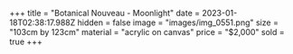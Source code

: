 +++
title = "Botanical Nouveau - Moonlight"
date = 2023-01-18T02:38:17.988Z
hidden = false
image = "images/img_0551.png"
size = "103cm by 123cm"
material = "acrylic on canvas"
price = "$2,000"
sold = true
+++
